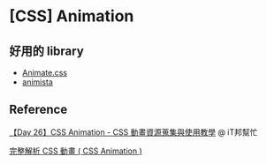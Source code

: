 # [CSS] Animation

## 好用的 library

- [Animate.css](https://animate.style/)
- [animista](https://animista.net/)

## Reference
[【Day 26】CSS Animation - CSS 動畫資源蒐集與使用教學](https://ithelp.ithome.com.tw/articles/10251903) @ iT邦幫忙

[完整解析 CSS 動畫 ( CSS Animation )](https://www.oxxostudio.tw/articles/201803/css-animation.html)